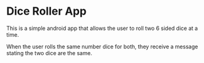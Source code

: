 # Dice Roller App

This is a simple android app that allows the user to roll two 6 sided dice at a time.



When the user rolls the same number dice for both, they receive a message stating the two dice are the same.